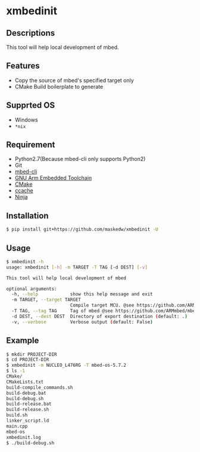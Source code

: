 # xmbedinit

## Descriptions
This tool will help local development of mbed.

## Features
+ Copy the source of mbed's specified target only
+ CMake Build boilerplate to generate

## Supprted OS
+ Windows
+ `*nix`

## Requirement
+ Python2.7(Because mbed-cli only supports Python2)
+ Git
+ [mbed-cli](https://github.com/ARMmbed/mbed-cli)
+ [GNU Arm Embedded Toolchain](https://developer.arm.com/open-source/gnu-toolchain/gnu-rm/downloads)
+ [CMake](https://github.com/Kitware/CMake)
+ [ccache](https://github.com/ccache/ccache)
+ [Ninja](https://github.com/ninja-build/ninja)

## Installation
```sh
$ pip install git+https://github.com/maskedw/xmbedinit -U
```

## Usage

```sh
$ xmbedinit -h
usage: xmbedinit [-h] -m TARGET -T TAG [-d DEST] [-v]

This tool will help local development of mbed

optional arguments:
  -h, --help            show this help message and exit
  -m TARGET, --target TARGET
                        Compile target MCU. @see https://github.com/ARMmbed/mbed-cli (default: None)
  -T TAG, --tag TAG     Tag of mbed @see https://github.com/ARMmbed/mbed-os/releases (default: None)
  -d DEST, --dest DEST  Directory of export destination (default: .)
  -v, --verbose         Verbose output (default: False)
```

## Example
```sh
$ mkdir PROJECT-DIR
$ cd PROJECT-DIR
$ xmbedinit -m NUCLEO_L476RG -T mbed-os-5.7.2
$ ls -1
CMake/
CMakeLists.txt
build-compile_commands.sh
build-debug.bat
build-debug.sh
build-release.bat
build-release.sh
build.sh
linker_script.ld
main.cpp
mbed-os
xmbedinit.log
$ ./build-debug.sh
```
